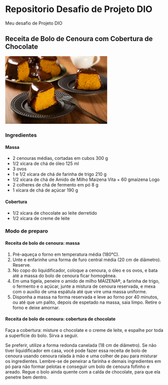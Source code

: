 # Repositorio Desafio de Projeto DIO
Meu desafio de Projeto DIO

## Receita de Bolo de Cenoura com Cobertura de Chocolate
<img src = "bolo.png" width = "325px">

### Ingredientes
#### Massa
* 2 cenouras médias, cortadas em cubos 300 g
* 1/2 xícara de chá de óleo 125 ml
* 3 ovos
* 1 e 1/2 xícara de chá de farinha de trigo 210 g
* 1/2 xícara de chá de Amido de Milho Maizena Vita + 60 gmaizena Logo
* 2 colheres de chá de fermento em pó 8 g
* 1 xícara de chá de açúcar 190 g
#### Cobertura
* 1/2 xícara de chocolate ao leite derretido
* 1/2 xícara de creme de leite

### Modo de preparo

#### Receita de bolo de cenoura: massa

1. Pré-aqueça o forno em temperatura média (180°C).
2. Unte e enfarinhe uma forma de furo central média (20 cm de diâmetro). Reserve.
3. No copo do liquidificador, coloque a cenoura, o óleo e os ovos, e bata até a massa do bolo de cenoura ficar homogênea.
4. Em uma tigela, peneire o amido de milho MAIZENA®, a farinha de trigo, o fermento e o açúcar, junte a mistura de cenoura reservada, e mexa com o auxílio de uma espátula até que vire uma massa uniforme.
5. Disponha a massa na forma reservada e leve ao forno por 40 minutos, ou até que um palito, depois de espetado na massa, saia limpo. Retire o forno e deixe amornar.

#### Receita de bolo de cenoura: cobertura de chocolate

Faça a cobertura: misture o chocolate e o creme de leite, e espalhe por toda a superfície do bolo. Sirva a seguir.


Se preferir, utilize a forma redonda canelada (18 cm de diâmetro). Se não tiver liquidificador em casa, você pode fazer essa receita de bolo de cenoura usando cenoura ralada à mão e uma colher de pau para misturar os ingredientes. Lembre-se de peneirar a farinha e demais ingredientes em pó para não formar pelotas e conseguir um bolo de cenoura fofinho e areado. Regue o bolo ainda quente com a calda de chocolate, para que ela penetre bem dentro.
